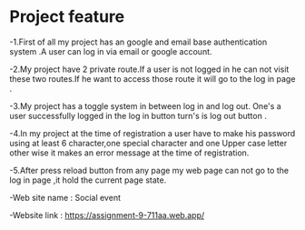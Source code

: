 # Project feature

-1.First of all my project has an google and email base authentication system .A user can log in via email or google account.

-2.My project have 2 private route.If a user is not logged in he can not visit these two routes.If he want to access those route it will go to the log in page .

-3.My project has a toggle system in between log in and log out. One's a user successfully logged in the log in button turn's is log out button .

-4.In my project at the time of registration a user have to make his password using at least 6 character,one special character and one Upper case letter other wise it makes an error message at the time of registration.

-5.After press reload button from any page my web page can not go to the log in page ,it hold the current page state.

-Web site name : Social event

-Website link : https://assignment-9-711aa.web.app/
